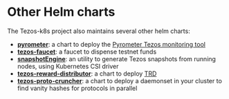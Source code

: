 # Other Helm charts

The Tezos-k8s project also maintains several other helm charts:

* **[pyrometer](https://github.com/tacoinfra/tezos-k8s/tree/main/charts/pyrometer)**: a chart to deploy the [Pyrometer Tezos monitoring tool](https://gitlab.com/tezos-kiln/pyrometer)
* **[tezos-faucet](https://github.com/tacoinfra/tezos-k8s/tree/main/charts/tezos-faucet)**: a faucet to dispense testnet funds
* **[snapshotEngine](https://github.com/tacoinfra/tezos-k8s/tree/main/charts/snapshotEngine)**: an utility to generate Tezos snapshots from running nodes, using Kubernetes CSI driver
* **[tezos-reward-distributor](https://github.com/tacoinfra/tezos-k8s/tree/main/charts/tezos-reward-distributor)**: a chart to deploy [TRD](https://tezos-reward-distributor-organization.github.io/tezos-reward-distributor/)
* **[tezos-proto-cruncher](https://github.com/tacoinfra/tezos-k8s/tree/main/charts/tezos-proto-cruncher)**: a chart to deploy a daemonset in your cluster to find vanity hashes for protocols in parallel

